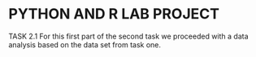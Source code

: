 # PYTHON AND R LAB PROJECT 

TASK 2.1 
For this first part of the second task we proceeded with a data analysis based on the data set from task one.

